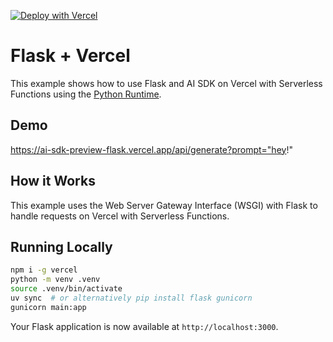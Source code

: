 [![Deploy with Vercel](https://vercel.com/button)](https://vercel.com/new/clone?repository-url=https%3A%2F%2Fgithub.com%2Fvercel-labs%2Fai-sdk-flask&project-name=ai-sdk-flask&repository-name=ai-sdk-flask&demo-title=AI%20SDK%20and%20Flask%20API&demo-description=Use%20Flask%20API%20and%20AI%20SDK%20on%20Vercel%20with%20Serverless%20Functions%20using%20the%20Python%20Runtime.&demo-url=https%3A%2F%2Fai-sdk-preview-flask.vercel.app&demo-image=https%3A%2F%2Fassets.vercel.com%2Fimage%2Fupload%2Fv1669994600%2Frandom%2Fpython.png)

# Flask + Vercel

This example shows how to use Flask and AI SDK on Vercel with Serverless Functions using the [Python Runtime](https://vercel.com/docs/concepts/functions/serverless-functions/runtimes/python).

## Demo

https://ai-sdk-preview-flask.vercel.app/api/generate?prompt="hey!"

## How it Works

This example uses the Web Server Gateway Interface (WSGI) with Flask to handle requests on Vercel with Serverless Functions.

## Running Locally

```bash
npm i -g vercel
python -m venv .venv
source .venv/bin/activate
uv sync  # or alternatively pip install flask gunicorn
gunicorn main:app
```

Your Flask application is now available at `http://localhost:3000`.
